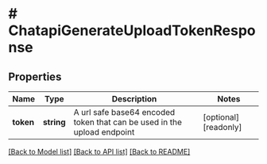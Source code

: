 # # ChatapiGenerateUploadTokenResponse

## Properties

Name | Type | Description | Notes
------------ | ------------- | ------------- | -------------
**token** | **string** | A url safe base64 encoded token that can be used in the upload endpoint | [optional] [readonly]

[[Back to Model list]](../../README.md#models) [[Back to API list]](../../README.md#endpoints) [[Back to README]](../../README.md)
